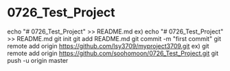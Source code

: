 # 0726_Test_Project


echo "# 0726_Test_Project" >> README.md
ex) echo "# 0726_Test_Project" >> README.md
git init
git add README.md
git commit -m "first commit"
git remote add origin https://github.com/lsy3709/myproject3709.git
ex)
git remote add origin https://github.com/soohomoon/0726_Test_Project.git
git push -u origin master

